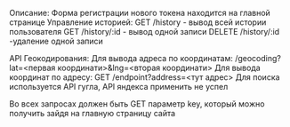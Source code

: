 Описание:
Форма регистрации нового токена находится на главной странице
Управление историей:
GET /history - вывод всей истории пользователя
GET /history/:id - вывод одной записи
DELETE /history/:id  -удаление одной записи

API Геокодирования:
Для вывода адреса по координатам:
/geocoding?lat=<первая координати>&lng=<вторая координати>
Для вывода координат по адресу:
GET /endpoint?address=<тут адрес>
Для поиска используется API гугла, API яндекса применить не успел

Во всех запросах должен быть GET параметр key, который можно получить зайдя на главную страницу сайта
